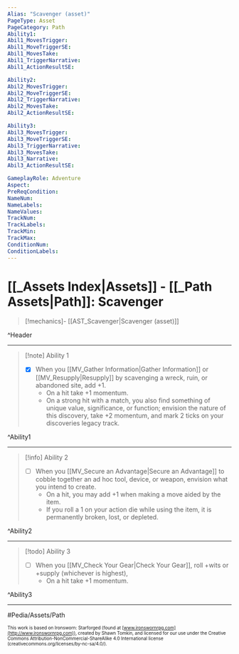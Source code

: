 ```yaml
---
Alias: "Scavenger (asset)"
PageType: Asset
PageCategory: Path
Ability1:
Abil1_MovesTrigger:
Abil1_MoveTriggerSE:
Abil1_MovesTake:
Abil1_TriggerNarrative:
Abil1_ActionResultSE:

Ability2:
Abil2_MovesTrigger:
Abil2_MoveTriggerSE:
Abil2_TriggerNarrative:
Abil2_MovesTake:
Abil2_ActionResultSE:

Ability3:
Abil3_MovesTrigger:
Abil3_MoveTriggerSE:
Abil3_TriggerNarrative:
Abil3_MovesTake:
Abil3_Narrative:
Abil3_ActionResultSE:

GameplayRole: Adventure
Aspect:
PreReqCondition: 
NameNum:
NameLabels:
NameValues:
TrackNum:
TrackLabels:
TrackMin:
TrackMax:
ConditionNum:
ConditionLabels:
---
```

# [[_Assets Index|Assets]] - [[_Path Assets|Path]]: Scavenger

> [!mechanics]- [[AST_Scavenger|Scavenger (asset)]]

^Header

___
> [!note] Ability 1
> - [x] When you [[MV_Gather Information|Gather Information]] or [[MV_Resupply|Resupply]] by scavenging a wreck, ruin, or abandoned site, add +1.
> 	- On a hit take +1 momentum. 
> 	- On a strong hit with a match, you also find something of unique value, significance, or function; envision the nature of this discovery, take +2 momentum, and mark 2 ticks on your discoveries legacy track.

^Ability1

___
> [!info] Ability 2
> - [ ] When you [[MV_Secure an Advantage|Secure an Advantage]] to cobble together an ad hoc tool, device, or weapon, envision what you intend to create. 
> 	- On a hit, you may add +1 when making a move aided by the item. 
> 	- If you roll a 1 on your action die while using the item, it is permanently broken, lost, or depleted.

^Ability2

___
> [!todo] Ability 3
> - [ ] When you [[MV_Check Your Gear|Check Your Gear]], roll +wits or +supply (whichever is highest), 
> 	- On a hit take +1 momentum.

^Ability3

___

#Pedia/Assets/Path 

<font size=-2>This work is based on Ironsworn: Starforged (found at [www.ironswornrpg.com](http://www.ironswornrpg.com)), created by Shawn Tomkin, and licensed for our use under the Creative Commons Attribution-NonCommercial-ShareAlike 4.0 International license  (creativecommons.org/licenses/by-nc-sa/4.0/).</font>